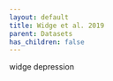 ```yaml
---
layout: default
title: Widge et al. 2019
parent: Datasets
has_children: false
---
```


widge depression

